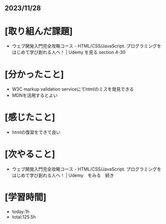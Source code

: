 ## 2023/11/28

# [取り組んだ課題]
- ウェブ開発入門完全攻略コース - HTML/CSS/JavaScript. プログラミングをはじめて学び創れる人へ！ | Udemy を見る
  section 4-30
# [分かったこと]
- W3C markup validation serviceにてhtmlのミスを発見できる
- MDNを活用するとよい
# [感じたこと]
- htmlの復習をできて良い
# [次やること]
- ウェブ開発入門完全攻略コース - HTML/CSS/JavaScript. プログラミングをはじめて学び創れる人へ！ | Udemy　をみる　続き
# [学習時間]
- today:1h  
- total:125.5h
